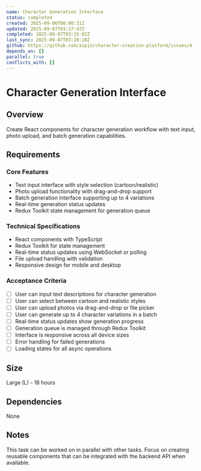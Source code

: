 ```yaml
---
name: Character Generation Interface
status: completed
created: 2025-09-06T08:00:31Z
updated: 2025-09-07T03:17:47Z
completed: 2025-09-07T03:15:02Z
last_sync: 2025-09-07T03:20:28Z
github: https://github.com/aipjn/character-creation-platform/issues/4
depends_on: []
parallel: true
conflicts_with: []
---
```


# Character Generation Interface

## Overview
Create React components for character generation workflow with text input, photo upload, and batch generation capabilities.

## Requirements

### Core Features
- Text input interface with style selection (cartoon/realistic)
- Photo upload functionality with drag-and-drop support
- Batch generation interface supporting up to 4 variations
- Real-time generation status updates
- Redux Toolkit state management for generation queue

### Technical Specifications
- React components with TypeScript
- Redux Toolkit for state management
- Real-time status updates using WebSocket or polling
- File upload handling with validation
- Responsive design for mobile and desktop

### Acceptance Criteria
- [ ] User can input text descriptions for character generation
- [ ] User can select between cartoon and realistic styles
- [ ] User can upload photos via drag-and-drop or file picker
- [ ] User can generate up to 4 character variations in a batch
- [ ] Real-time status updates show generation progress
- [ ] Generation queue is managed through Redux Toolkit
- [ ] Interface is responsive across all device sizes
- [ ] Error handling for failed generations
- [ ] Loading states for all async operations

## Size
Large (L) - 18 hours

## Dependencies
None

## Notes
This task can be worked on in parallel with other tasks. Focus on creating reusable components that can be integrated with the backend API when available.
